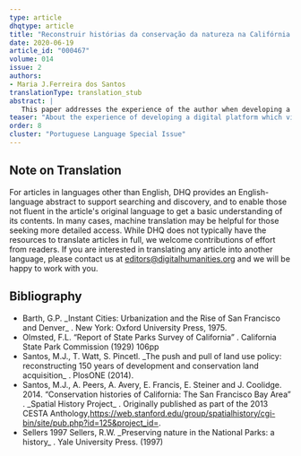 ```yaml
---
type: article
dhqtype: article
title: "Reconstruir histórias da conservação da natureza na Califórnia: 1850 – 2010"
date: 2020-06-19
article_id: "000467"
volume: 014
issue: 2
authors:
- Maria J.Ferreira dos Santos
translationType: translation_stub
abstract: |
   This paper addresses the experience of the author when developing a digital platform on the history of nature conservation in California from 1848. This digital platform is designed to showcase, allow exploration and knowledge transfer as well as ask new questions and place new hypotheses on the history of conservation, for a state pioneer in these themes. The natural resource values of California along with the entrepreneurship allowed for an early start of nature conservation in the state. These ideas of conservation soon were brought into legislation, governmental action and processes, and population awareness and behavior. However, the development of the conservation history was not without barriers, as nature conservation has been challenged by development processes, namely exponential population growth and urban fabric, and the growing need for land use management that met the needs from different sectors. The Project herein described is based on the need to showcase the history of conservation in California, visualize its development over time, and analyze socio-economic and environmental drivers of its development over the last 160 years. This article is therefore of importance as it contributes to broadening and deepening the discussion along the challenges brought about by urban and population development. The digital platform described herein is therefore innovative and fundamental to further stimulate new questions at the interface of history and many other disciplines.
teaser: "About the experience of developing a digital platform which visualizes the history of natural conservation in California over time."
order: 8
cluster: "Portuguese Language Special Issue"
---
```




## Note on Translation

For articles in languages other than English, DHQ provides an English-language abstract to support searching and discovery, and to enable those not fluent in the article's original language to get a basic understanding of its contents. In many cases, machine translation may be helpful for those seeking more detailed access. While DHQ does not typically have the resources to translate articles in full, we welcome contributions of effort from readers. If you are interested in translating any article into another language, please contact us at editors@digitalhumanities.org and we will be happy to work with you.

## Bibliography

<ul>
<li id="barth1975">Barth, G.P. _Instant Cities: Urbanization and the Rise of San Francisco and Denver_ . New York: Oxford University Press, 1975.
</li>
<li id="olmstead1929">Olmsted, F.L. “Report of State Parks Survey of California” . California State Park Commission (1929) 106pp
</li>
<li id="santos2014a">Santos, M.J., T. Watt, S. Pincetl. _The push and pull of land use policy: reconstructing 150 years of development and conservation land acquisition_ . PlosONE (2014).
</li>
<li id="santos2014b">Santos, M.J., A. Peers, A. Avery, E. Francis, E. Steiner and J. Coolidge. 2014. “Conservation histories of California: The San Francisco Bay Area” . _Spatial History Project_ . Originally published as part of the 2013 CESTA Anthology,<a href="https://web.stanford.edu/group/spatialhistory/cgi-bin/site/pub.php?id=125&project_id=">https://web.stanford.edu/group/spatialhistory/cgi-bin/site/pub.php?id=125&project_id=</a>.
</li>
<li id="sellers1997">Sellers 1997 Sellers, R.W. _Preserving nature in the National Parks: a history_ . Yale University Press. (1997)
</li>

</ul>
